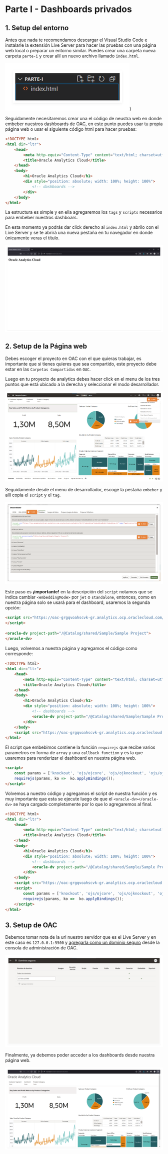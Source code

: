 # Parte I - Dashboards privados

## 1. Setup del entorno

Antes que nada te recomendamos descargar el Visual Studio Code e instalarle la extensión Live Server para hacer las pruebas con una página web local o preparar un entorno similar. Puedes crear una carpeta nueva carpeta `parte-i` y crear allí un nuevo archivo llamado `index.html`.

![img](media/setup.png))

Seguidamente necesitaremos crear una el código de neustra web en donde embeber nuestros dashboards de OAC, en este punto puedes usar tu propia página web o usar el siguiente código html para hacer pruebas:

```html
<!DOCTYPE html>
<html dir="ltr">
    <head>
        <meta http-equiv="Content-Type" content="text/html; charset=utf-8">
        <title>Oracle Analytics Cloud</title>
    </head>
    <body>
        <h1>Oracle Analytics Cloud</h1>
        <div style="position: absolute; width: 100%; height: 100%">
            <!-- dashboards -->
        </div>
    </body>
</html>
```

La estructura es simple y en ella agregaremos los `tags` y `scripts` necesarios para embeber nuestros dashboars.

En esta momento ya podrás dar click derecho al `index.html` y abrilo con el Live Server y se te abrirá una nueva pestaña en tu navegador en donde únicamente veras el título.

![img](media/embeber-0.png)

## 2. Setup de la Página web

Debes escoger el proyecto en OAC con el que quieras trabajar, es importante que si tienes quieres que sea compartido, este proyecto debe estar en las `Carpetas Compartidas` en `OAC`.

Luego en tu proyecto de analytics debes hacer click en el menu de los tres puntos que está ubicado a la derecha y seleccionar el modo desarrollador.

![img](media/embeber-1.png)

Seguidamente desde el menu de desarrollador, escoge la pestaña `embeber` y allí copia el `script` y el `tag`.

![img](media/embeber-2.png)

Este paso es **¡importante!** en la descripción del `script` notamos que se indica cambiar `<embeddingMode>` por `jet` o `standalone`, entonces, como en nuestra página solo se usará para el dashboard, usaremos la segunda opción:

```html
<script src="https://oac-grgqvoahscvk-gr.analytics.ocp.oraclecloud.com/public/dv/v1/embedding/standalone/embedding.js" type="application/javascript">
</script>

<oracle-dv project-path="/@Catalog/shared/Sample/Sample Project">
</oracle-dv>
```

Luego, volvemos a nuestra página y agregamos el código como corresponde:

```html
<!DOCTYPE html>
<html dir="ltr">
    <head>
        <meta http-equiv="Content-Type" content="text/html; charset=utf-8">
        <title>Oracle Analytics Cloud</title>
    </head>
    <body>
        <h1>Oracle Analytics Cloud</h1>
        <div style="position: absolute; width: 100%; height: 100%">
            <!-- dashboards -->
            <oracle-dv project-path="/@Catalog/shared/Sample/Sample Project"></oracle-dv>
        </div>
    </body>
    <script src="https://oac-grgqvoahscvk-gr.analytics.ocp.oraclecloud.com/public/dv/v1/embedding/standalone/embedding.js" type="application/javascript"></script>
</html>
```

El script que embebimos contiene la función `requirejs` que recibe varios parametros en forma de `array` y una `callback function` y es la que usaremos para renderizar el dashboard en nuestra página web.

```html
<script>
    const params = ['knockout', 'ojs/ojcore', 'ojs/ojknockout', 'ojs/ojcomposite', 'jet-composites/oracle-dv/loader'];
    requirejs(params, ko =>  ko.applyBindings());
</script>
```

Volvemos a nuestro código y agregamos el script de nuestra función y es muy importante que esta se ejecute luego de que el `<oracle-dv></oracle-dv>` se haya cargado completamente por lo que lo agregaremos al final.

```html
<!DOCTYPE html>
<html dir="ltr">
    <head>
        <meta http-equiv="Content-Type" content="text/html; charset=utf-8">
        <title>Oracle Analytics Cloud</title>
    </head>
    <body>
        <h1>Oracle Analytics Cloud</h1>
        <div style="position: absolute; width: 100%; height: 100%">
            <!-- dashboards -->
            <oracle-dv project-path="/@Catalog/shared/Sample/Sample Project"></oracle-dv>
        </div>
    </body>
    <script src="https://oac-grgqvoahscvk-gr.analytics.ocp.oraclecloud.com/public/dv/v1/embedding/standalone/embedding.js" type="application/javascript"></script>
    <script>
        const params = ['knockout', 'ojs/ojcore', 'ojs/ojknockout', 'ojs/ojcomposite', 'jet-composites/oracle-dv/loader'];
        requirejs(params, ko =>  ko.applyBindings());
    </script>
</html>
```

## 3. Setup de OAC

Debemos tomar nota de la url nuestro servidor que es el Live Server y en este caso es `127.0.0.1:5500` y [agregarla como un dominio seguro](https://docs.oracle.com/en/cloud/paas/analytics-cloud/acabi/register-safe-domains.html) desde la consola de administración de OAC.

![img](media/embeber-3.png)

Finalmente, ya debemos poder acceder a los dashboards desde nuestra página web.

![img](media/embeber-4.png)
